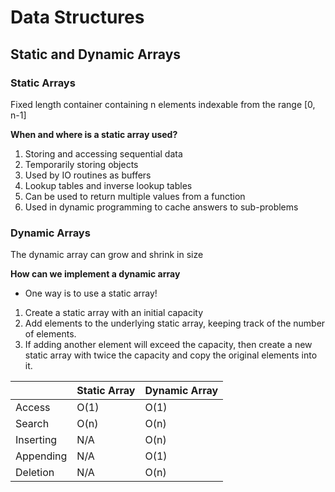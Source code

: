 # Data Structures

## Static and Dynamic Arrays
### Static Arrays
Fixed length container containing n elements indexable from the range [0, n-1]

**When and where is a static array used?**
1. Storing and accessing sequential data
2. Temporarily storing objects
3. Used by IO routines as buffers
4. Lookup tables and inverse lookup tables
5. Can be used to return multiple values from a function
6. Used in dynamic programming to cache answers to sub-problems

### Dynamic Arrays
The dynamic array can grow and shrink in size

**How can we implement a dynamic array**
- One way is to use a static array!
1. Create a static array with an initial capacity
2. Add elements to the underlying static array, keeping track of the number of elements.
3. If adding another element will exceed the capacity, then create a new static array with twice the capacity and copy the original elements into it.

|           | Static Array | Dynamic Array |
|-----------|--------------|---------------|
| Access    | O(1)         | O(1)          |
| Search    | O(n)         | O(n)          |
| Inserting | N/A          | O(n)          |
| Appending | N/A          | O(1)          |
| Deletion  | N/A          | O(n)          |



